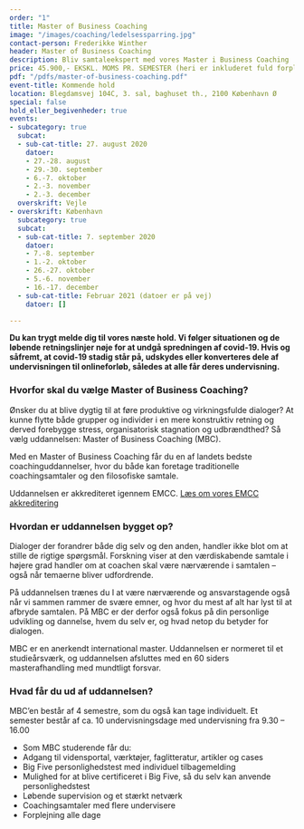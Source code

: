 ```yaml
---
order: "1"
title: Master of Business Coaching
image: "/images/coaching/ledelsessparring.jpg"
contact-person: Frederikke Winther
header: Master of Business Coaching
description: Bliv samtaleekspert med vores Master i Business Coaching
price: 45.900,- EKSKL. MOMS PR. SEMESTER (heri er inkluderet fuld forplejning og kursusmaterialer)
pdf: "/pdfs/master-of-business-coaching.pdf"
event-title: Kommende hold
location: Blegdamsvej 104C, 3. sal, baghuset th., 2100 København Ø
special: false
hold_eller_begivenheder: true
events:
- subcategory: true
  subcat:
  - sub-cat-title: 27. august 2020
    datoer:
    - 27.-28. august
    - 29.-30. september
    - 6.-7. oktober
    - 2.-3. november
    - 2.-3. december
  overskrift: Vejle
- overskrift: København
  subcategory: true
  subcat:
  - sub-cat-title: 7. september 2020
    datoer:
    - 7.-8. september
    - 1.-2. oktober
    - 26.-27. oktober
    - 5.-6. november
    - 16.-17. december
  - sub-cat-title: Februar 2021 (datoer er på vej)
    datoer: []

---
```

**Du kan trygt melde dig til vores næste hold. Vi følger situationen og de løbende retningslinjer nøje for at undgå spredningen af covid-19. Hvis og såfremt, at covid-19 stadig står på, udskydes eller konverteres dele af undervisningen til onlineforløb, således at alle får deres undervisning.**


### Hvorfor skal du vælge Master of Business Coaching?

Ønsker du at blive dygtig til at føre produktive og virkningsfulde dialoger? At kunne flytte både grupper og individer i en mere konstruktiv retning og derved forebygge stress, organisatorisk stagnation og udbrændthed? Så vælg uddannelsen: Master of Business Coaching (MBC).

Med en Master of Business Coaching får du en af landets bedste coachinguddannelser, hvor du både kan foretage traditionelle coachingsamtaler og den filosofiske samtale.

Uddannelsen er akkrediteret igennem EMCC. [Læs om vores EMCC akkreditering](/fundament/emcc-akkreditering/)

### Hvordan er uddannelsen bygget op?

Dialoger der forandrer både dig selv og den anden, handler ikke blot om at stille de rigtige spørgsmål. Forskning viser at den værdiskabende samtale i højere grad handler om at coachen skal være nærværende i samtalen – også når temaerne bliver udfordrende.

På uddannelsen trænes du I at være nærværende og ansvarstagende også når vi sammen rammer de svære emner, og hvor du mest af alt har lyst til at afbryde samtalen. På MBC er der derfor også fokus på din personlige udvikling og dannelse, hvem du selv er, og hvad netop du betyder for dialogen.

MBC er en anerkendt international master. Uddannelsen er normeret til et studieårsværk, og uddannelsen afsluttes med en 60 siders masterafhandling med mundtligt forsvar.

### Hvad får du ud af uddannelsen?

MBC’en består af 4 semestre, som du også kan tage individuelt. Et semester består af ca. 10 undervisningsdage med undervisning fra 9.30 – 16.00

* Som MBC studerende får du:
* Adgang til vidensportal, værktøjer, faglitteratur, artikler og cases
* Big Five personlighedstest med individuel tilbagemelding
* Mulighed for at blive certificeret i Big Five, så du selv kan anvende personlighedstest
* Løbende supervision og et stærkt netværk
* Coachingsamtaler med flere undervisere
* Forplejning alle dage
